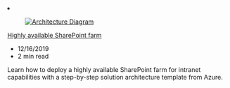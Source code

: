 <!-- Thie file is automatically generated by build/architectures/build_index.py.  Any updates will be lost. -->
<li class="grid-item item-column" data-categories="Web Management and Governance ">
<article class="card">
    <div class="card-header has-margin-bottom-none" aria-hidden="true">
        <figure class="image diagram has-height-175 has-overflow-hidden level">
            <a href="/azure/architecture/solution-ideas/articles/highly-available-sharepoint-farm"><img src="/azure/architecture/browse/thumbs/highly-available-sharepoint-farm.png" class="diagram" alt="Architecture Diagram" data-linktype="relative-path"></a>
        </figure>
    </div>
    <div class="card-content">
        <a class="card-content-title has-margin-top-none" href="/azure/architecture/solution-ideas/articles/highly-available-sharepoint-farm">
            <p>Highly available SharePoint farm</p>
        </a>
        <ul class="card-content-metadata">
            <li>12/16/2019</li>
            <li>2 min read</li>
        </ul>
        <p class="card-content-description">Learn how to deploy a highly available SharePoint farm for intranet capabilities with a step-by-step solution architecture template from Azure.</p>
        <div class="bottom-to-top-fade is-hidden-mobile"></div>
    </div>
</article>
</li>
